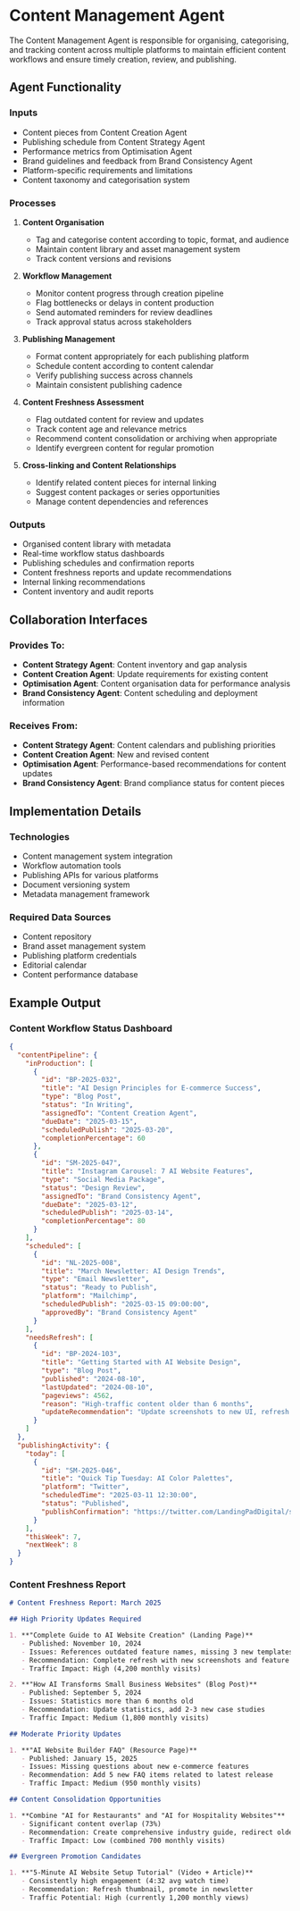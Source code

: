 # Content Management Agent

The Content Management Agent is responsible for organising, categorising, and tracking content across multiple platforms to maintain efficient content workflows and ensure timely creation, review, and publishing.

## Agent Functionality

### Inputs

- Content pieces from Content Creation Agent
- Publishing schedule from Content Strategy Agent
- Performance metrics from Optimisation Agent
- Brand guidelines and feedback from Brand Consistency Agent
- Platform-specific requirements and limitations
- Content taxonomy and categorisation system

### Processes

1. **Content Organisation**
   - Tag and categorise content according to topic, format, and audience
   - Maintain content library and asset management system
   - Track content versions and revisions

2. **Workflow Management**
   - Monitor content progress through creation pipeline
   - Flag bottlenecks or delays in content production
   - Send automated reminders for review deadlines
   - Track approval status across stakeholders

3. **Publishing Management**
   - Format content appropriately for each publishing platform
   - Schedule content according to content calendar
   - Verify publishing success across channels
   - Maintain consistent publishing cadence

4. **Content Freshness Assessment**
   - Flag outdated content for review and updates
   - Track content age and relevance metrics
   - Recommend content consolidation or archiving when appropriate
   - Identify evergreen content for regular promotion

5. **Cross-linking and Content Relationships**
   - Identify related content pieces for internal linking
   - Suggest content packages or series opportunities
   - Manage content dependencies and references

### Outputs

- Organised content library with metadata
- Real-time workflow status dashboards
- Publishing schedules and confirmation reports
- Content freshness reports and update recommendations
- Internal linking recommendations
- Content inventory and audit reports

## Collaboration Interfaces

### Provides To:

- **Content Strategy Agent**: Content inventory and gap analysis
- **Content Creation Agent**: Update requirements for existing content
- **Optimisation Agent**: Content organisation data for performance analysis
- **Brand Consistency Agent**: Content scheduling and deployment information

### Receives From:

- **Content Strategy Agent**: Content calendars and publishing priorities
- **Content Creation Agent**: New and revised content
- **Optimisation Agent**: Performance-based recommendations for content updates
- **Brand Consistency Agent**: Brand compliance status for content pieces

## Implementation Details

### Technologies

- Content management system integration
- Workflow automation tools
- Publishing APIs for various platforms
- Document versioning system
- Metadata management framework

### Required Data Sources

- Content repository
- Brand asset management system
- Publishing platform credentials
- Editorial calendar
- Content performance database

## Example Output

### Content Workflow Status Dashboard

```json
{
  "contentPipeline": {
    "inProduction": [
      {
        "id": "BP-2025-032",
        "title": "AI Design Principles for E-commerce Success",
        "type": "Blog Post",
        "status": "In Writing",
        "assignedTo": "Content Creation Agent",
        "dueDate": "2025-03-15",
        "scheduledPublish": "2025-03-20",
        "completionPercentage": 60
      },
      {
        "id": "SM-2025-047",
        "title": "Instagram Carousel: 7 AI Website Features",
        "type": "Social Media Package",
        "status": "Design Review",
        "assignedTo": "Brand Consistency Agent",
        "dueDate": "2025-03-12",
        "scheduledPublish": "2025-03-14",
        "completionPercentage": 80
      }
    ],
    "scheduled": [
      {
        "id": "NL-2025-008",
        "title": "March Newsletter: AI Design Trends",
        "type": "Email Newsletter",
        "status": "Ready to Publish",
        "platform": "Mailchimp",
        "scheduledPublish": "2025-03-15 09:00:00",
        "approvedBy": "Brand Consistency Agent"
      }
    ],
    "needsRefresh": [
      {
        "id": "BP-2024-103",
        "title": "Getting Started with AI Website Design",
        "type": "Blog Post",
        "published": "2024-08-10",
        "lastUpdated": "2024-08-10",
        "pageviews": 4562,
        "reason": "High-traffic content older than 6 months",
        "updateRecommendation": "Update screenshots to new UI, refresh statistics"
      }
    ]
  },
  "publishingActivity": {
    "today": [
      {
        "id": "SM-2025-046",
        "title": "Quick Tip Tuesday: AI Color Palettes",
        "platform": "Twitter",
        "scheduledTime": "2025-03-11 12:30:00",
        "status": "Published",
        "publishConfirmation": "https://twitter.com/LandingPadDigital/status/1767382932"
      }
    ],
    "thisWeek": 7,
    "nextWeek": 8
  }
}
```

### Content Freshness Report

```markdown
# Content Freshness Report: March 2025

## High Priority Updates Required

1. **"Complete Guide to AI Website Creation" (Landing Page)**
   - Published: November 10, 2024
   - Issues: References outdated feature names, missing 3 new templates
   - Recommendation: Complete refresh with new screenshots and feature names
   - Traffic Impact: High (4,200 monthly visits)

2. **"How AI Transforms Small Business Websites" (Blog Post)**
   - Published: September 5, 2024
   - Issues: Statistics more than 6 months old
   - Recommendation: Update statistics, add 2-3 new case studies
   - Traffic Impact: Medium (1,800 monthly visits)

## Moderate Priority Updates

1. **"AI Website Builder FAQ" (Resource Page)**
   - Published: January 15, 2025
   - Issues: Missing questions about new e-commerce features
   - Recommendation: Add 5 new FAQ items related to latest release
   - Traffic Impact: Medium (950 monthly visits)

## Content Consolidation Opportunities

1. **Combine "AI for Restaurants" and "AI for Hospitality Websites"**
   - Significant content overlap (73%)
   - Recommendation: Create comprehensive industry guide, redirect older URL
   - Traffic Impact: Low (combined 700 monthly visits)

## Evergreen Promotion Candidates

1. **"5-Minute AI Website Setup Tutorial" (Video + Article)**
   - Consistently high engagement (4:32 avg watch time)
   - Recommendation: Refresh thumbnail, promote in newsletter
   - Traffic Potential: High (currently 1,200 monthly views)
```